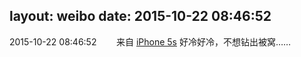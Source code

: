 layout: weibo
date: 2015-10-22 08:46:52
---
2015-10-22 08:46:52  &nbsp;&nbsp;&nbsp;&nbsp;&nbsp;&nbsp; 来自 <a href="sinaweibo://customweibosource" rel="nofollow">iPhone 5s</a>
好冷好冷，不想钻出被窝…… ​​​

